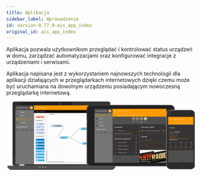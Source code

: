 ```yaml
---
title: Aplikacja
sidebar_label: Wprowadzenie
id: version-0.77.0-ais_app_index
original_id: ais_app_index
---
```


Aplikacja pozwala użytkownikom przeglądać i kontrolować status urządzeń w domu, zarządzać automatyzacjami oraz konfigurować integracje z urządzeniami i serwisami.

Aplikacja napisana jest z wykorzystaniem najnowszych technologii dla aplikacji działających w przeglądarkach internetowych dzięki czemu może być uruchamiana na dowolnym urządzeniu posiadającym nowoczesną przeglądarkę internetową.

![Aplikacja asystent domowy](/img/en/frontend/frontend-hero.png)
